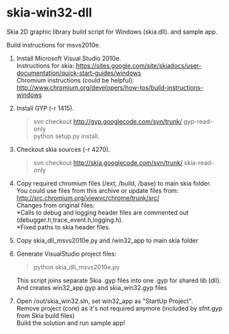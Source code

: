 skia-win32-dll
==============

Skia 2D graphic library build script for Windows (skia.dll).
and sample app.

Build instructions for msvs2010e.

1. Install Microsoft Visual Studio 2010e.  
Instructions for skia: https://sites.google.com/site/skiadocs/user-documentation/quick-start-guides/windows  
Chromium instructions (could be helpful): http://www.chromium.org/developers/how-tos/build-instructions-windows  

2. Install GYP (-r 1415).
    >svn checkout http://gyp.googlecode.com/svn/trunk/ gyp-read-only  
    >python setup.py install.

3. Checkout skia sources (-r 4270).
    >svn checkout http://skia.googlecode.com/svn/trunk/ skia-read-only
    
4. Copy required chromium files (/ext, /build, /base) to main skia folder.  
You could use files from this archive or update files from:
http://src.chromium.org/viewvc/chrome/trunk/src/  
Changes from original files:  
    *Calls to debug and logging header files are commented out (debugger.h,trace_event.h,logging.h).  
    *Fixed paths to skia header files.

5. Copy skia_dll_msvs2010e.py and /win32_app to main skia folder

6. Generate VisualStudio project files:
    >python skia_dll_msvs2010e.py  

    This script joins separate Skia .gyp files into one .gyp for shared lib (dll).
    And creates win32_app.gyp and skia_win32.gyp files

7. Open /out/skia_win32.sln, set win32_app as "StartUp Project".  
Remove project (core) as it's not required anymore (included by sfnt.gyp from Skia build files)  
Build the solution and run sample app!
